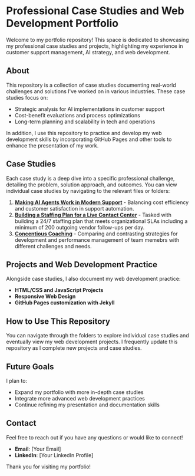 # Professional Case Studies and Web Development Portfolio

Welcome to my portfolio repository! This space is dedicated to showcasing my professional case studies and projects, highlighting my experience in customer support management, AI strategy, and web development.

## About
This repository is a collection of case studies documenting real-world challenges and solutions I've worked on in various industries. These case studies focus on:
- Strategic analysis for AI implementations in customer support
- Cost-benefit evaluations and process optimizations
- Long-term planning and scalability in tech and operations

In addition, I use this repository to practice and develop my web development skills by incorporating GitHub Pages and other tools to enhance the presentation of my work.

## Case Studies
Each case study is a deep dive into a specific professional challenge, detailing the problem, solution approach, and outcomes. You can view individual case studies by navigating to the relevant files or folders:

1. **[Making AI Agents Work in Modern Support](path/to/AI_Agent_Renewal_Case_Study.md)** - Balancing cost efficiency and customer satisfaction in support automation.
2. **[Building a Staffing Plan for a Live Contact Center](path/to/Other_Case_Study.md)** - Tasked with building a 24/7 staffing plan that meets organizational SLAs including a minimum of 200 outgoing vendor follow-ups per day.
3. **[Concentious Coaching](path/to/Concentious_Coaching_Case_Study.md)** - Comparing and contrasting strategies for development and performance management of team memebrs with different challenges and needs.

## Projects and Web Development Practice
Alongside case studies, I also document my web development practice:
- **HTML/CSS and JavaScript Projects**
- **Responsive Web Design**
- **GitHub Pages customization with Jekyll**

## How to Use This Repository
You can navigate through the folders to explore individual case studies and eventually view my web development projects. I frequently update this repository as I complete new projects and case studies.

## Future Goals
I plan to:
- Expand my portfolio with more in-depth case studies
- Integrate more advanced web development practices
- Continue refining my presentation and documentation skills

## Contact
Feel free to reach out if you have any questions or would like to connect!
- **Email**: [Your Email]
- **LinkedIn**: [Your LinkedIn Profile]

Thank you for visiting my portfolio!

